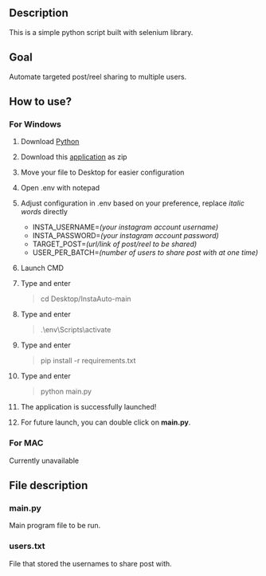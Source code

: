 ## Description
This is a simple python script built with selenium library.

## Goal
Automate targeted post/reel sharing to multiple users.

## How to use?

### For Windows
1. Download [Python](https://www.python.org/downloads/)

2. Download this [application](https://github.com/Leoxhiu/InstaAuto/archive/refs/heads/main.zip) as zip
3. Move your file to Desktop for easier configuration

4. Open .env with notepad

5. Adjust configuration in .env based on your preference, replace _italic words_ directly
    - INSTA_USERNAME=_(your instagram account username)_
    - INSTA_PASSWORD=_(your instagram account password)_
    - TARGET_POST=_(url/link of post/reel to be shared)_
    - USER_PER_BATCH=_(number of users to share post with at one time)_

6. Launch CMD

7. Type and enter
    > cd Desktop/InstaAuto-main

8. Type and enter
    > .\env\Scripts\activate

9. Type and enter
    > pip install -r requirements.txt

10. Type and enter
    > python main.py

11. The application is successfully launched!
12. For future launch, you can double click on **main.py**.

### For MAC
Currently unavailable

## File description
### main.py
Main program file to be run.

### users.txt
File that stored the usernames to share post with.
